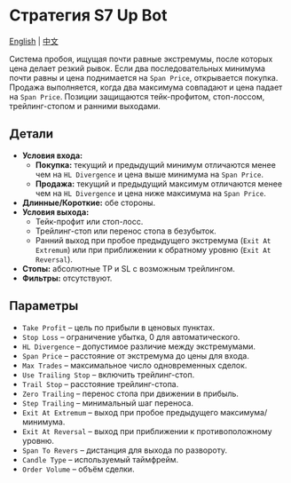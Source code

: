 # Стратегия S7 Up Bot
[English](README.md) | [中文](README_cn.md)

Система пробоя, ищущая почти равные экстремумы, после которых цена делает резкий рывок.
Если два последовательных минимума почти равны и цена поднимается на `Span Price`, открывается покупка.
Продажа выполняется, когда два максимума совпадают и цена падает на `Span Price`.
Позиции защищаются тейк-профитом, стоп-лоссом, трейлинг-стопом и ранними выходами.

## Детали

- **Условия входа:**
  - **Покупка:** текущий и предыдущий минимум отличаются менее чем на `HL Divergence` и цена выше минимума на `Span Price`.
  - **Продажа:** текущий и предыдущий максимум отличаются менее чем на `HL Divergence` и цена ниже максимума на `Span Price`.
- **Длинные/Короткие:** обе стороны.
- **Условия выхода:**
  - Тейк-профит или стоп-лосс.
  - Трейлинг-стоп или перенос стопа в безубыток.
  - Ранний выход при пробое предыдущего экстремума (`Exit At Extremum`) или при приближении к обратному уровню (`Exit At Reversal`).
- **Стопы:** абсолютные TP и SL с возможным трейлингом.
- **Фильтры:** отсутствуют.

## Параметры

- `Take Profit` – цель по прибыли в ценовых пунктах.
- `Stop Loss` – ограничение убытка, 0 для автоматического.
- `HL Divergence` – допустимое различие между экстремумами.
- `Span Price` – расстояние от экстремума до цены для входа.
- `Max Trades` – максимальное число одновременных сделок.
- `Use Trailing Stop` – включить трейлинг-стоп.
- `Trail Stop` – расстояние трейлинг-стопа.
- `Zero Trailing` – перенос стопа при движении в прибыль.
- `Step Trailing` – минимальный шаг переноса.
- `Exit At Extremum` – выход при пробое предыдущего максимума/минимума.
- `Exit At Reversal` – выход при приближении к противоположному уровню.
- `Span To Revers` – дистанция для выхода по развороту.
- `Candle Type` – используемый таймфрейм.
- `Order Volume` – объём сделки.
